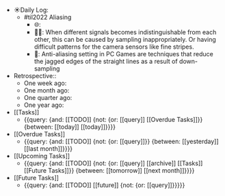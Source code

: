 - ☀️Daily Log:
    - #til2022 Aliasing
        - 🌐: 
        - 💁‍♂️: When different signals becomes indistinguishable from each other, this can be caused by sampling inappropriately. Or having difficult patterns for the camera sensors like fine stripes. 
        - 🤔: Anti-aliasing setting in PC Games are techniques that reduce the jagged edges of the straight lines as a result of down-sampling
- Retrospective::
    - One week ago:
    - One month ago:
    - One quarter ago:
    - One year ago:
- [[Tasks]]
    - {{query: {and: [[TODO]] {not: {or: [[query]] [[Overdue Tasks]]}} {between: [[today]] [[today]]}}}}
- [[Overdue Tasks]]
    - {{query: {and: [[TODO]] {not: {or: [[query]]}} {between: [[yesterday]] [[last month]]}}}}
- [[Upcoming Tasks]]
    - {{query: {and: [[TODO]] {not: {or: [[query]] [[archive]] [[Tasks]] [[Future Tasks]]}} {between: [[tomorrow]] [[next month]]}}}}
- [[Future Tasks]]
    - {{query: {and: [[TODO]] [[future]] {not: {or: [[query]]}}}}}
